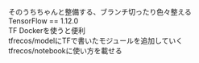 そのうちちゃんと整備する、ブランチ切ったり色々整える  
TensorFlow == 1.12.0  
TF Dockerを使うと便利  
tfrecos/modelにTFで書いたモジュールを追加していく  
tfrecos/notebookに使い方を載せる  
